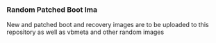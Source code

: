 ### Random Patched Boot Ima
New and patched boot and recovery images are to be uploaded to this repository as well as vbmeta and other random images
